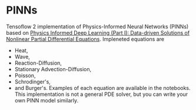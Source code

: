 # PINNs
Tensoflow 2 implementation of Physics-Informed Neural Networks (PINNs) based on [Physics Informed Deep Learning (Part I): Data-driven Solutions of  Nonlinear Partial Differential Equations](https://arxiv.org/pdf/1711.10561).
Impleneted equations are
- Heat,
- Wave,
- Reaction-Diffusion,
- Stationary Advection-Diffusion,
- Poisson,
- Schrodinger's,
- and Burger's.
Examples of each equation are available in the notebooks. This implementation is not a general PDE solver, but you can write your own PINN model similarly.

